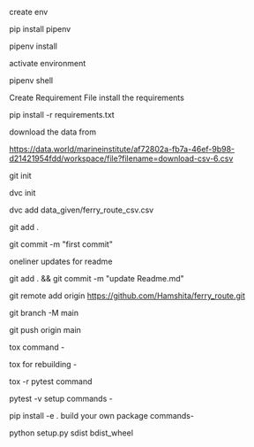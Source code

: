 create env

pip install pipenv

pipenv install

activate environment

pipenv shell

Create Requirement File
install the requirements

pip install -r requirements.txt

download the data from

https://data.world/marineinstitute/af72802a-fb7a-46ef-9b98-d21421954fdd/workspace/file?filename=download-csv-6.csv


git init

dvc init
 
dvc add data_given/ferry_route_csv.csv

git add .

git commit -m "first commit"

oneliner updates for readme

git add . && git commit -m "update Readme.md"

git remote add origin https://github.com/Hamshita/ferry_route.git

git branch -M main

git push origin main


tox command -

tox
for rebuilding -

tox -r 
pytest command

pytest -v
setup commands -

pip install -e . 
build your own package commands-

python setup.py sdist bdist_wheel

